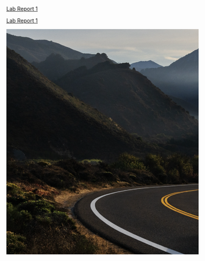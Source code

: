 [Lab Report 1](lab-report-1-week-2.md)

[Lab Report 1](https://kneeko97.github.io/cse15l-lab-reports//lab-report-1-week-2.html)

![Image](Screen.png)

